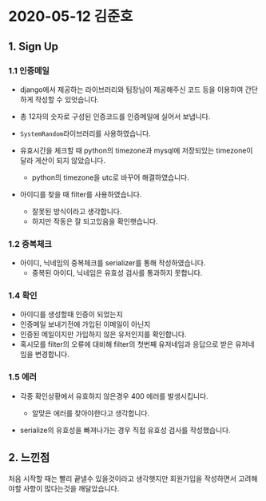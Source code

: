 # 2020-05-12 김준호

## 1. Sign Up

### 1.1 인증메일

- django에서 제공하는 라이브러리와 팀장님이 제공해주신 코드 등을 이용하여 간단하게 작성할 수 있엇습니다.

- 총 12자의 숫자로 구성된 인증코드를 인증메일에 실어서 보냅니다.

- `SystemRandom`라이브러리를 사용하였습니다.
- 유효시간을 체크할 때 python의 timezone과 mysql에 저장되있는 timezone이 달라 게산이 되지 않았습니다.
  - python의  timezone을 utc로 바꾸어 해결하였습니다.
- 아이디를 찾을 때 filter를 사용하였습니다. 
  - 잘못된 방식이라고 생각합니다. 
  - 하지만 작동은 잘 되고있음을 확인햇습니다.



### 1.2 중복체크

- 아이디, 닉네임의 중복체크를 serializer를 통해 작성하였습니다.
  - 중복된 아이디, 닉네임은 유효성 검사를 통과하지 못합니다.



### 1.4 확인

- 아이디를 생성할때 인증이 되었는지
- 인증메일 보내기전에 가입된 이메일이 아닌지
- 인증된 메일이지만 가입하지 않은 유저인지를 확인합니다.
- 혹시모를 filter의 오류에 대비해 filter의 첫번째 유저네임과 응답으로 받은 유저네임을 변경합니다.



### 1.5 에러

- 각종 확인상황에서 유효하지 않은경우 400 에러를 발생시킵니다.
  - 알맞은 에러를 찾아야한다고 생각합니다.

- serialize의 유효성을 빠져나가는 경우 직접 유효성 검사를 작성했습니다.



## 2. 느낀점

 처음 시작할 때는 빨리 끝낼수 있을것이라고 생각햇지만 회원가입을 작성하면서 고려해야할 사항이 많다는것을 깨달았습니다.

